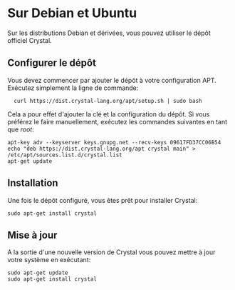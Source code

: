 # Sur Debian et Ubuntu

Sur les distributions Debian et dérivées, vous pouvez utiliser le dépôt officiel Crystal.

## Configurer le dépôt

Vous devez commencer par ajouter le dépôt à votre configuration APT.
Exécutez simplement la ligne de commande:

```
  curl https://dist.crystal-lang.org/apt/setup.sh | sudo bash
```

Cela a pour effet d'ajouter la clé et la configuration du dépôt.
Si vous préférez le faire manuellement, exécutez les commandes suivantes en tant que *root*:

```
apt-key adv --keyserver keys.gnupg.net --recv-keys 09617FD37CC06B54
echo "deb https://dist.crystal-lang.org/apt crystal main" > /etc/apt/sources.list.d/crystal.list
apt-get update
```

## Installation

Une fois le dépôt configuré, vous êtes prêt pour installer Crystal:

```
sudo apt-get install crystal
```

## Mise à jour

A la sortie d'une nouvelle version de Crystal vous pouvez mettre à jour votre système
en exécutant:

```
sudo apt-get update
sudo apt-get install crystal
```
